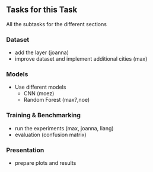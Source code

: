 ## Tasks for this Task

All the subtasks for the different sections 

### Dataset
- add the layer (joanna)
- improve dataset and implement additional cities (max)
  
### Models
- Use different models 
  - CNN  (moez)
  - Random Forest (max?,noe)


### Training & Benchmarking
- run the experiments (max, joanna, liang)
- evaluation (confusion matrix)

### Presentation
- prepare plots and results

